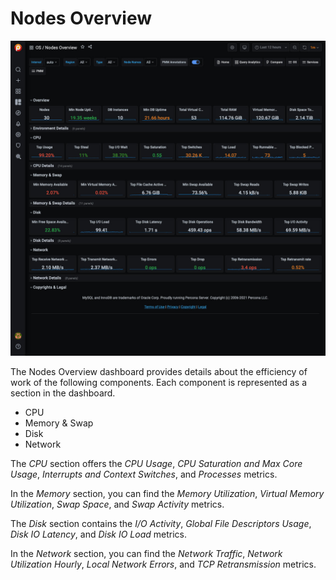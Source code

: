 # Nodes Overview

![!image](../../_images/PMM_Nodes_Overview.jpg)

The Nodes Overview dashboard provides details about the efficiency of work of the following components. Each component is represented as a section in the dashboard.

* CPU
* Memory & Swap
* Disk
* Network

The *CPU* section offers the *CPU Usage*, *CPU Saturation and Max Core Usage*, *Interrupts and Context Switches*, and *Processes* metrics.

In the *Memory* section, you can find the *Memory Utilization*, *Virtual Memory Utilization*, *Swap Space*, and *Swap Activity* metrics.

The *Disk* section contains the *I/O Activity*, *Global File Descriptors Usage*, *Disk IO Latency*, and *Disk IO Load* metrics.

In the *Network* section, you can find the *Network Traffic*, *Network Utilization Hourly*, *Local Network Errors*, and *TCP Retransmission* metrics.
